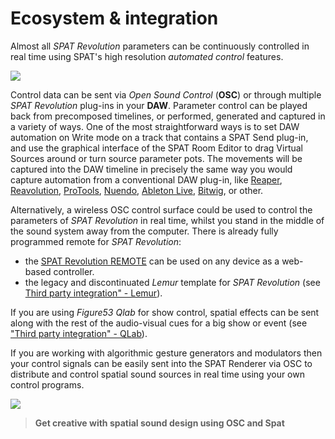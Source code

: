 # Ecosystem & integration

Almost all _SPAT Revolution_ parameters can be continuously controlled in real time using SPAT's high resolution _automated control_ features.

![](https://media.githubusercontent.com/media/FLUX-SE/doc_images/main/SpatR/ThirdParty/ReaperAutomation2.jpg)

Control data can be sent via _Open Sound Control_ (**OSC**) or through multiple _SPAT Revolution_ plug-ins in your **DAW**. 
Parameter control can be played back from precomposed timelines, or performed, generated and captured in a variety of ways. 
One of the most straightforward ways is to set DAW automation on Write mode on a track that contains a SPAT Send plug-in, and use the graphical interface of the SPAT Room Editor to drag Virtual Sources around or turn source parameter pots. 
The movements will be captured into the DAW timeline in precisely the same way you would capture automation from a conventional DAW plug-in, like [Reaper](Third_Party_Cockos_Reaper.md), [Reavolution](Third_Party_ReaVolution.md), [ProTools](Third_Party_ProTools.md), [Nuendo](Third_Party_AbletonLive.md), [Ableton Live](Third_Party_Nuendo.md), [Bitwig](Third_Party_Bitwig_Studio.md), or other.

Alternatively, a wireless OSC control surface could be used to control the parameters of _SPAT Revolution_ in real time, whilst you stand in the middle of the sound system away from the computer.
There is already fully programmed remote for _SPAT Revolution_:
- the [SPAT Revolution REMOTE](ThirdParty_SPATRevolution_Remote) can be used on any device as a web-based controller.
- the legacy and discontinuated _Lemur_ template for _SPAT Revolution_ (see [Third party integration" - Lemur](ThirdParty_Tablet_Remote.md)).

If you are using _Figure53 Qlab_ for show control, spatial effects can be sent along with the rest of the audio-visual cues for a big show or event (see ["Third party integration" - QLab](Third_Party_Figure53_QLab.md)).

If you are working with algorithmic gesture generators and modulators then your control signals can be easily sent into the SPAT Renderer via OSC to distribute and control spatial sound sources in real time using your own control programs.

![](https://media.githubusercontent.com/media/FLUX-SE/doc_images/main/SpatR/Generic/OSCIntegrationDiagram.jpg)

> **Get creative with spatial sound design using OSC and Spat**

